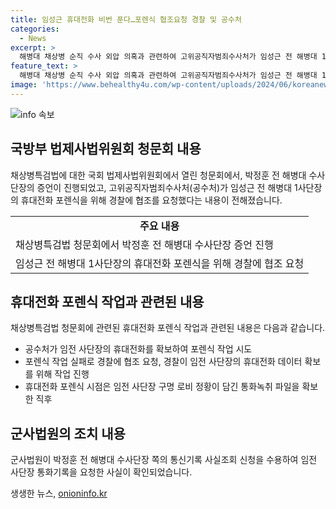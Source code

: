 ```yaml
---
title: 임성근 휴대전화 비번 푼다…포렌식 협조요청 경찰 및 공수처
categories:
  - News
excerpt: >
  해병대 채상병 순직 수사 외압 의혹과 관련하여 고위공직자범죄수사처가 임성근 전 해병대 1사단장의 휴대전화 비밀번호를 풀기 위해 경찰에 포렌식 협조를 요청한 사실이 알려졌다. 공수처는 휴대전화를 통해 수사 외압 의혹 단서를 찾으려 했지만, 복잡한 비밀번호로 인해 풀지 못한 것으로 알려졌고, 데이터 확보를 위해 경찰이 포렌식 작업에 들어갔다. 또한, 군사법원도 채상병이 순직한 46일 동안 임 전 사단장의 통화기록을 요청한 사실이 밝혀졌다.
feature_text: >
  해병대 채상병 순직 수사 외압 의혹과 관련하여 고위공직자범죄수사처가 임성근 전 해병대 1사단장의 휴대전화 비밀번호를 풀기 위해 경찰에 포렌식 협조를 요청한 사실이 알려졌다. 공수처는 휴대전화를 통해 수사 외압 의혹 단서를 찾으려 했지만, 복잡한 비밀번호로 인해 풀지 못한 것으로 알려졌고, 데이터 확보를 위해 경찰이 포렌식 작업에 들어갔다. 또한, 군사법원도 채상병이 순직한 46일 동안 임 전 사단장의 통화기록을 요청한 사실이 밝혀졌다.
image: 'https://www.behealthy4u.com/wp-content/uploads/2024/06/koreanews.jpg'
---
```


<p><img src="https://www.behealthy4u.com/wp-content/uploads/2024/06/koreanews.jpg" alt="info 속보" /></p>

<h2 data-ke-size="size26">국방부 법제사법위원회 청문회 내용</h2>

<p data-ke-size="size16">채상병특검법에 대한 국회 법제사법위원회에서 열린 청문회에서, 박정훈 전 해병대 수사단장의 증언이 진행되었고, 고위공직자범죄수사처(공수처)가 임성근 전 해병대 1사단장의 휴대전화 포렌식을 위해 경찰에 협조를 요청했다는 내용이 전해졌습니다.</p>

<table>
  <tr>
    <td style="text-align: center; height: 17px;"><b>주요 내용</b></td>
  </tr>
  <tr>
    <td>채상병특검법 청문회에서 박정훈 전 해병대 수사단장 증언 진행</td>
  </tr>
  <tr>
    <td>임성근 전 해병대 1사단장의 휴대전화 포렌식을 위해 경찰에 협조 요청</td>
  </tr>
</table>

<h2 data-ke-size="size26">휴대전화 포렌식 작업과 관련된 내용</h2>

<p data-ke-size="size16">채상병특검법 청문회에 관련된 휴대전화 포렌식 작업과 관련된 내용은 다음과 같습니다.</p>

<ul>
  <li>공수처가 임전 사단장의 휴대전화를 확보하여 포렌식 작업 시도</li>
  <li>포렌식 작업 실패로 경찰에 협조 요청, 경찰이 임전 사단장의 휴대전화 데이터 확보를 위해 작업 진행</li>
  <li>휴대전화 포렌식 시점은 임전 사단장 구명 로비 정황이 담긴 통화녹취 파일을 확보한 직후</li>
</ul>

<h2 data-ke-size="size26">군사법원의 조치 내용</h2>

<p data-ke-size="size16">군사법원이 박정훈 전 해병대 수사단장 쪽의 통신기록 사실조회 신청을 수용하여 임전 사단장 통화기록을 요청한 사실이 확인되었습니다.</p>
생생한 뉴스, <a href="https://onioninfo.kr" rel="dofollow">onioninfo.kr</a>


